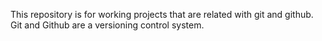 This repository is for working projects that are related with git and github.
Git and Github are a versioning control system.
